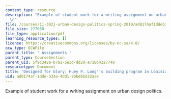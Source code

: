 ```yaml
---
content_type: resource
description: "Example of student work for a writing assignment on urban design politics.\r\
  \n"
file: /courses/11-302j-urban-design-politics-spring-2010/ad0174af1ddeb33e4dd18bbd6bd32aae_MIT11_302JS10_hebert1.pdf
file_size: 277050
file_type: application/pdf
learning_resource_types: []
license: https://creativecommons.org/licenses/by-nc-sa/4.0/
ocw_type: OCWFile
parent_title: ' Assignments '
parent_type: CourseSection
parent_uid: 5f9c342a-b7a1-5e3d-dd2d-a710b4327740
resourcetype: Document
title: 'Designed for Glory: Huey P. Long''s building program in Louisiana'
uid: ad0174af-1dde-b33e-4dd1-8bbd6bd32aae
---
```

Example of student work for a writing assignment on urban design politics.

